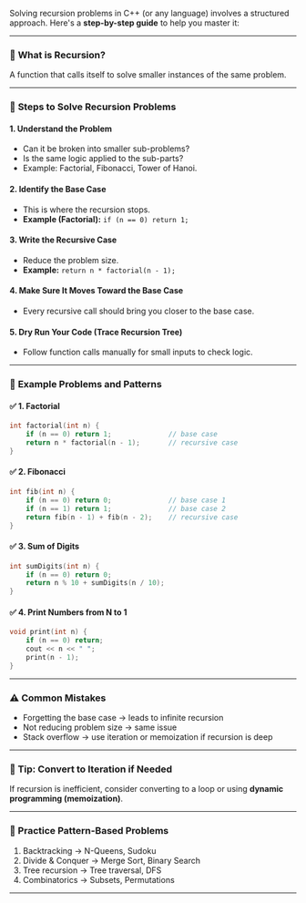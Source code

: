Solving recursion problems in C++ (or any language) involves a structured approach. Here's a **step-by-step guide** to help you master it:

---

### 🔁 **What is Recursion?**

A function that calls itself to solve smaller instances of the same problem.

---

### 🧩 **Steps to Solve Recursion Problems**

#### 1. **Understand the Problem**

* Can it be broken into smaller sub-problems?
* Is the same logic applied to the sub-parts?
* Example: Factorial, Fibonacci, Tower of Hanoi.

#### 2. **Identify the Base Case**

* This is where the recursion stops.
* **Example (Factorial):** `if (n == 0) return 1;`

#### 3. **Write the Recursive Case**

* Reduce the problem size.
* **Example:** `return n * factorial(n - 1);`

#### 4. **Make Sure It Moves Toward the Base Case**

* Every recursive call should bring you closer to the base case.

#### 5. **Dry Run Your Code (Trace Recursion Tree)**

* Follow function calls manually for small inputs to check logic.

---

### 🔧 **Example Problems and Patterns**

#### ✅ **1. Factorial**

```cpp
int factorial(int n) {
    if (n == 0) return 1;              // base case
    return n * factorial(n - 1);       // recursive case
}
```

#### ✅ **2. Fibonacci**

```cpp
int fib(int n) {
    if (n == 0) return 0;              // base case 1
    if (n == 1) return 1;              // base case 2
    return fib(n - 1) + fib(n - 2);    // recursive case
}
```

#### ✅ **3. Sum of Digits**

```cpp
int sumDigits(int n) {
    if (n == 0) return 0;
    return n % 10 + sumDigits(n / 10);
}
```

#### ✅ **4. Print Numbers from N to 1**

```cpp
void print(int n) {
    if (n == 0) return;
    cout << n << " ";
    print(n - 1);
}
```

---

### ⚠️ Common Mistakes

* Forgetting the base case → leads to infinite recursion
* Not reducing problem size → same issue
* Stack overflow → use iteration or memoization if recursion is deep

---

### 🔁 Tip: Convert to Iteration if Needed

If recursion is inefficient, consider converting to a loop or using **dynamic programming (memoization)**.

---

### 🧠 Practice Pattern-Based Problems

1. Backtracking → N-Queens, Sudoku
2. Divide & Conquer → Merge Sort, Binary Search
3. Tree recursion → Tree traversal, DFS
4. Combinatorics → Subsets, Permutations

---
